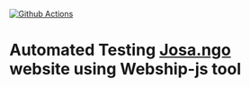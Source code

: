 [![Github Actions](https://github.com/webshipco/josa-ngo-automated-testing/actions/workflows/github-actions.yml/badge.svg?branch=main)](https://github.com/webshipco/josa-ngo-automated-testing/actions)

# Automated Testing [Josa.ngo](https://www.josa.ngo/) website using Webship-js tool
